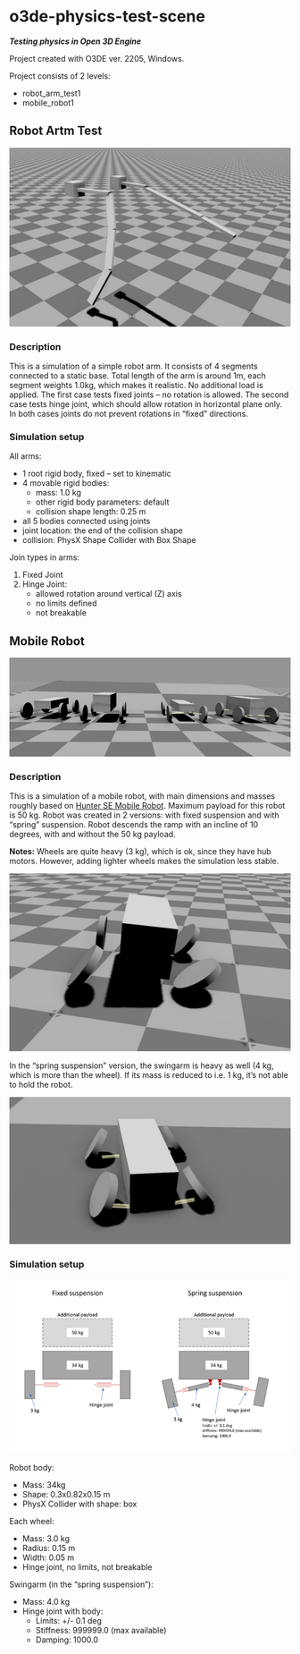 # o3de-physics-test-scene

***Testing physics in Open 3D Engine***

Project created with O3DE ver. 2205, Windows.

Project consists of 2 levels:
- robot_arm_test1
- mobile_robot1

## Robot Artm Test

![Robot arm simulation](Doc/robot_arm.png)

### Description

This is a simulation of a simple robot arm. It consists of 4 segments connected to a static base. 
Total length of the arm is around 1m, each segment weights 1.0kg, which makes it realistic. No additional load is applied. The first case tests fixed joints – no rotation is allowed. The second case tests hinge joint, which should allow rotation in horizontal plane only. In both cases joints do not prevent rotations in “fixed” directions. 


### Simulation setup

All arms:
-	1 root rigid body, fixed – set to kinematic
-	4 movable rigid bodies:
    -	mass: 1.0 kg
    -	other rigid body parameters: default
    -	collision shape length: 0.25 m
-	all 5 bodies connected using joints
-	joint location: the end of the collision shape
-	collision: PhysX Shape Collider with Box Shape

Join types in arms:
1.	Fixed Joint
2.	Hinge Joint:
    -	allowed rotation around vertical (Z) axis
    -	no limits defined
    -	not breakable



## Mobile Robot

![Mobile robot simulation](Doc/mobile_robot.png)

### Description

This is a simulation of a mobile robot, with main dimensions and masses roughly based on [Hunter SE Mobile Robot](https://www.generationrobots.com/en/403917-robot-mobile-hunter-se-ugv.html). Maximum payload for this robot is 50 kg. Robot was created in 2 versions: with fixed suspension and with “spring” suspension. Robot descends the ramp with an incline of 10 degrees, with and without the 50 kg payload. 

**Notes:**
Wheels are quite heavy (3 kg), which is ok, since they have hub motors. However, adding lighter wheels makes the simulation less stable.

![Stability problems with lightweight wheels](Doc/mobile_robot_lightweight_wheels.png)

In the “spring suspension” version, the swingarm is heavy as well (4 kg, which is more than the wheel). If its mass is reduced to i.e. 1 kg, it’s not able to hold the robot. 

![Stability problems with lightweight swingarms](Doc/mobile_robot_lightweight_swingarms.png)


### Simulation setup

![Mobile robot structure](Doc/mobile_robot_structure.png)

Robot body:
-	Mass: 34kg
-	Shape: 0.3x0.82x0.15 m
-	PhysX Collider with shape: box

Each wheel:
-	Mass: 3.0 kg
-	Radius: 0.15 m
-	Width: 0.05 m
-	Hinge joint, no limits, not breakable

Swingarm (in the “spring suspension”):
-	Mass: 4.0 kg
-	Hinge joint with body:
    -	Limits: +/- 0.1 deg
    -	Stiffness: 999999.0 (max available)
    -	Damping: 1000.0

